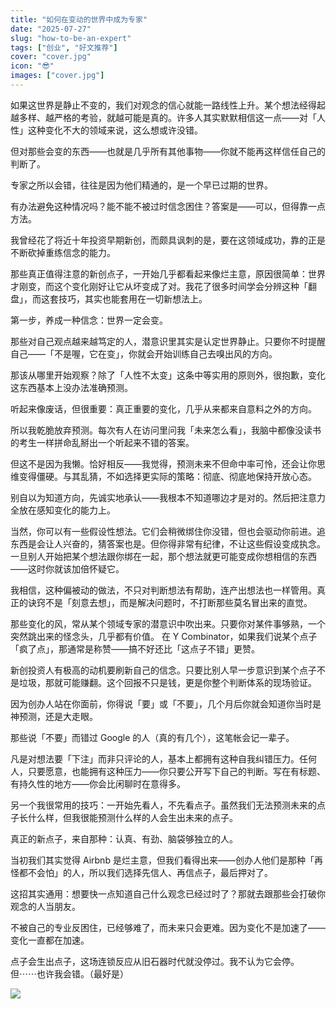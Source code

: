 ```yaml
---
title: "如何在变动的世界中成为专家"
date: "2025-07-27"
slug: "how-to-be-an-expert"
tags: ["创业", "好文推荐"]
cover: "cover.jpg"
icon: "😎"
images: ["cover.jpg"]
---
```

如果这世界是静止不变的，我们对观念的信心就能一路线性上升。某个想法经得起越多样、越严格的考验，就越可能是真的。许多人其实默默相信这一点——对「人性」这种变化不大的领域来说，这么想或许没错。



但对那些会变的东西——也就是几乎所有其他事物——你就不能再这样信任自己的判断了。



专家之所以会错，往往是因为他们精通的，是一个早已过期的世界。



有办法避免这种情况吗？能不能不被过时信念困住？答案是——可以，但得靠一点方法。



我曾经花了将近十年投资早期新创，而颇具讽刺的是，要在这领域成功，靠的正是不断砍掉重练信念的能力。



那些真正值得注意的新创点子，一开始几乎都看起来像烂主意，原因很简单：世界才刚变，而这个变化刚好让它从坏变成了对。我花了很多时间学会分辨这种「翻盘」，而这套技巧，其实也能套用在一切新想法上。



第一步，养成一种信念：世界一定会变。



那些对自己观点越来越笃定的人，潜意识里其实是认定世界静止。只要你不时提醒自己——「不是喔，它在变」，你就会开始训练自己去嗅出风的方向。



那该从哪里开始观察？除了「人性不太变」这条中等实用的原则外，很抱歉，变化这东西基本上没办法准确预测。



听起来像废话，但很重要：真正重要的变化，几乎从来都来自意料之外的方向。



所以我乾脆放弃预测。每次有人在访问里问我「未来怎么看」，我脑中都像没读书的考生一样拼命乱掰出一个听起来不错的答案。



但这不是因为我懒。恰好相反——我觉得，预测未来不但命中率可怜，还会让你思维变得僵硬。与其乱猜，不如选择更实际的策略：彻底、彻底地保持开放心态。



别自以为知道方向，先诚实地承认——我根本不知道哪边才是对的。然后把注意力全放在感知变化的能力上。



当然，你可以有一些假设性想法。它们会稍微绑住你没错，但也会驱动你前进。追东西是会让人兴奋的，猜答案也是。但你得非常有纪律，不让这些假设变成执念。
一旦别人开始把某个想法跟你绑在一起，那个想法就更可能变成你想相信的东西——这时你就该加倍怀疑它。



我相信，这种偏被动的做法，不只对判断想法有帮助，连产出想法也一样管用。真正的诀窍不是「刻意去想」，而是解决问题时，不打断那些莫名冒出来的直觉。



那些变化的风，常从某个领域专家的潜意识中吹出来。只要你对某件事够熟，一个突然跳出来的怪念头，几乎都有价值。
在 Y Combinator，如果我们说某个点子「疯了点」，那通常是称赞——搞不好还比「这点子不错」更赞。



新创投资人有极高的动机要刷新自己的信念。只要比别人早一步意识到某个点子不是垃圾，那就可能赚翻。这个回报不只是钱，更是你整个判断体系的现场验证。



因为创办人站在你面前，你得说「要」或「不要」，几个月后你就会知道你当时是神预测，还是大走眼。



那些说「不要」而错过 Google 的人（真的有几个），这笔帐会记一辈子。



凡是对想法要「下注」而非只评论的人，基本上都拥有这种自我纠错压力。任何人，只要愿意，也能拥有这种压力——你只要公开写下自己的判断。写在有标题、有持久性的地方——你会比闲聊时在意得多。



另一个我很常用的技巧：一开始先看人，不先看点子。虽然我们无法预测未来的点子长什么样，但我很能预测什么样的人会生出未来的点子。



真正的新点子，来自那种：认真、有劲、脑袋够独立的人。



当初我们其实觉得 Airbnb 是烂主意，但我们看得出来——创办人他们是那种「再怪都不会怕」的人，所以我们选择先信人、再信点子，最后押对了。



这招其实通用：想要快一点知道自己什么观念已经过时了？那就去跟那些会打破你观念的人当朋友。



不被自己的专业反困住，已经够难了，而未来只会更难。因为变化不是加速了——变化一直都在加速。



点子会生出点子，这场连锁反应从旧石器时代就没停过。我不认为它会停。
但⋯⋯也许我会错。（最好是）




![](https://prod-files-secure.s3.us-west-2.amazonaws.com/112d0858-5090-4d34-a606-b75eb8d65fd2/46476355-9cf3-4e99-9b7a-3531bc426380/1000202064.png?X-Amz-Algorithm=AWS4-HMAC-SHA256&X-Amz-Content-Sha256=UNSIGNED-PAYLOAD&X-Amz-Credential=ASIAZI2LB466WLBUFII2%2F20250815%2Fus-west-2%2Fs3%2Faws4_request&X-Amz-Date=20250815T010712Z&X-Amz-Expires=3600&X-Amz-Security-Token=IQoJb3JpZ2luX2VjEAkaCXVzLXdlc3QtMiJIMEYCIQDbiolpLz%2BXh6rTZg5xKXwZfZmJZJtJxhTXUPLjr44ygwIhAJVwfF2DbE0TWtpxGz%2FGAmRm4MvNJe5aKc3%2BakQJ9MrlKv8DCFIQABoMNjM3NDIzMTgzODA1Igxw%2B5AB7wKHjOODy1Aq3APz%2BiZZNYF0jx%2FBL%2B7DnzZeNjwxXHfZCdyl4qHFtzTKzckzhUfnM7zx9f6N%2FPOLfVj2907ywYaoBZ3csevrnp4OWaBPy7fuJtfxB5fn%2B81DiJDIDZNfI4Q7pnv4c0uW1jHjI2WkgpRHl1AIWgnEHLXWjqmwOP3AtEtgUhjdVll322z6WPdOySliJsHvaiTZ4Q7P1jBn7yLu6IiZTxhd7mAu1X82f08mJKTkx%2BoaFpxA2%2FsL2itlZobdtwm9uiXZmpC63IgAIOlfMEW9JRZBlcKMCoSPxAmfdMK4vJL%2BgEcOVp2nx%2BWRkd906HoSGDESOMIQXX1bfBZrGnwDwPwQbKiBn9l3T5lIPQfddEZeW46UCnJEUTZIiETDu3HGokwCVEv7ZA5woc%2BPNNty0TrwlyAMNot0RoloT%2BwrrBl2bSM44VozRUgSM2xBNFhiD62NQCHmt51f%2B4qOycrGdjJTzD3y9LAtUZ1vu%2FZi%2F%2BeJasknWNZVUw%2BQR9wkzyH06uCHJzfPHsSgfEahLbNYLLS2DfQKi5P0anaCZNIbmDZKA2LRSHqQrz%2FL80UjBb0SjnFdLp5e520H5rHaxdn8%2BSx9D%2F8TApnUC9jr4XTPGch3zgrtdOx3LuR56S8etYUdaTCbh%2FrEBjqkAUaXBv0mH%2FLnCKqtLwxEaYhMMF6NIv%2BGJNy2y9G5eHOIa%2BN2JOYffZ%2FdCRv%2Brc8B3gCkYv23p8yy2NqePC5gfK8xlsjMvcsib0aU1NGrC2ONFyWqL2m8IyYDqdPesKFQnFhxRTs6SfH%2B87UbWwEIzY4PNYfJP%2BQ43%2B%2B112ejYAWj4nsKYFCYPOPTE7plKVL24wxESGpA4iQINznFF9oKs9gU7F8x&X-Amz-Signature=6939d6e0a76b446a8b8e787605d2a8b440523f562a6a004d81c5d12551c5953b&X-Amz-SignedHeaders=host&x-amz-checksum-mode=ENABLED&x-id=GetObject)

